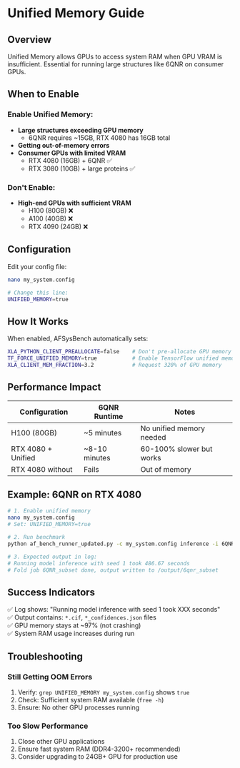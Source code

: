 # Unified Memory Guide

## Overview
Unified Memory allows GPUs to access system RAM when GPU VRAM is insufficient. Essential for running large structures like 6QNR on consumer GPUs.

## When to Enable

### Enable Unified Memory:
- **Large structures exceeding GPU memory**
  - 6QNR requires ~15GB, RTX 4080 has 16GB total
- **Getting out-of-memory errors**
- **Consumer GPUs with limited VRAM**
  - RTX 4080 (16GB) + 6QNR ✅
  - RTX 3080 (10GB) + large proteins ✅

### Don't Enable:
- **High-end GPUs with sufficient VRAM**
  - H100 (80GB) ❌
  - A100 (40GB) ❌
  - RTX 4090 (24GB) ❌

## Configuration

Edit your config file:
```bash
nano my_system.config

# Change this line:
UNIFIED_MEMORY=true
```

## How It Works

When enabled, AFSysBench automatically sets:
```bash
XLA_PYTHON_CLIENT_PREALLOCATE=false    # Don't pre-allocate GPU memory
TF_FORCE_UNIFIED_MEMORY=true           # Enable TensorFlow unified memory
XLA_CLIENT_MEM_FRACTION=3.2            # Request 320% of GPU memory
```

## Performance Impact

| Configuration | 6QNR Runtime | Notes |
|--------------|--------------|-------|
| H100 (80GB) | ~5 minutes | No unified memory needed |
| RTX 4080 + Unified | ~8-10 minutes | 60-100% slower but works |
| RTX 4080 without | Fails | Out of memory |

## Example: 6QNR on RTX 4080

```bash
# 1. Enable unified memory
nano my_system.config
# Set: UNIFIED_MEMORY=true

# 2. Run benchmark
python af_bench_runner_updated.py -c my_system.config inference -i 6QNR_subset_data.json -t 1

# 3. Expected output in log:
# Running model inference with seed 1 took 486.67 seconds
# Fold job 6QNR_subset done, output written to /output/6qnr_subset
```

## Success Indicators
✅ Log shows: "Running model inference with seed 1 took XXX seconds"  
✅ Output contains: `*.cif`, `*_confidences.json` files  
✅ GPU memory stays at ~97% (not crashing)  
✅ System RAM usage increases during run

## Troubleshooting

### Still Getting OOM Errors
1. Verify: `grep UNIFIED_MEMORY my_system.config` shows `true`
2. Check: Sufficient system RAM available (`free -h`)
3. Ensure: No other GPU processes running

### Too Slow Performance
1. Close other GPU applications
2. Ensure fast system RAM (DDR4-3200+ recommended)
3. Consider upgrading to 24GB+ GPU for production use